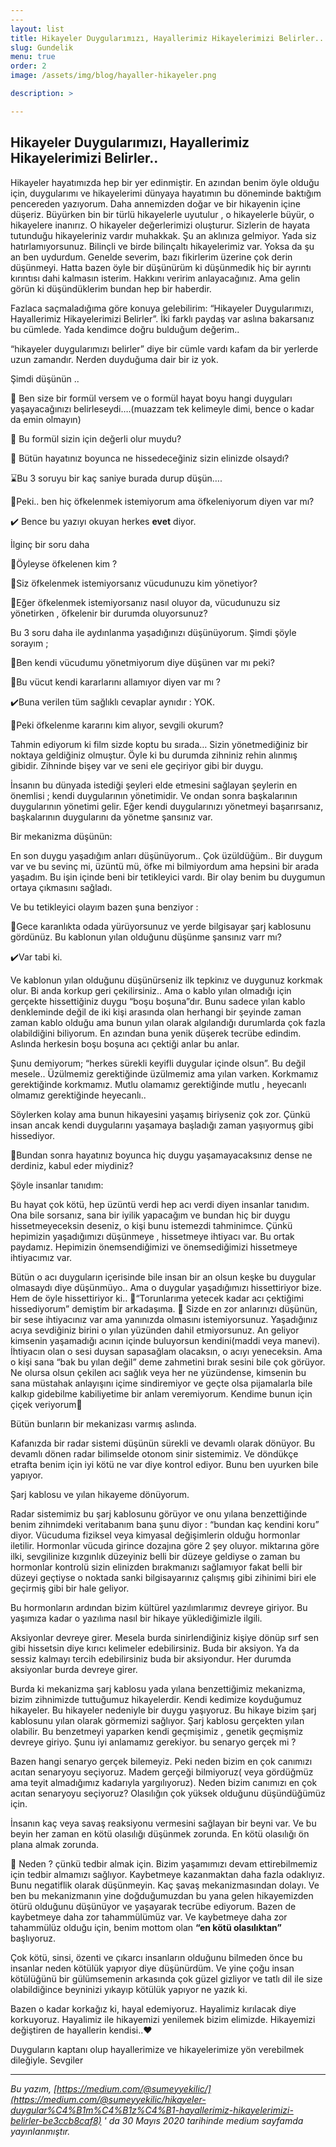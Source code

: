 ```yaml
---
---
layout: list
title: Hikayeler Duygularımızı, Hayallerimiz Hikayelerimizi Belirler..
slug: Gundelik 
menu: true
order: 2
image: /assets/img/blog/hayaller-hikayeler.png

description: >

---
```


## Hikayeler Duygularımızı, Hayallerimiz Hikayelerimizi Belirler..

Hikayeler hayatımızda hep bir yer edinmiştir. En azından benim öyle olduğu için, duygularımı ve hikayelerimi dünyaya hayatımın bu döneminde baktığım pencereden yazıyorum. Daha annemizden doğar ve bir hikayenin içine düşeriz. Büyürken bin bir türlü hikayelerle uyutulur , o hikayelerle büyür, o hikayelere inanırız. O hikayeler değerlerimizi oluşturur. Sizlerin de hayata tutunduğu hikayeleriniz vardır muhakkak. Şu an aklınıza gelmiyor. Yada siz hatırlamıyorsunuz. Bilinçli ve birde bilinçaltı hikayelerimiz var. Yoksa da şu an ben uydurdum. Genelde severim, bazı fikirlerim üzerine çok derin düşünmeyi. Hatta bazen öyle bir düşünürüm ki düşünmedik hiç bir ayrıntı kırıntısı dahi kalmasın isterim. Hakkını veririm anlayacağınız. Ama gelin görün ki düşündüklerim bundan hep bir haberdir.

Fazlaca saçmaladığıma göre konuya gelebilirim: “Hikayeler Duygularımızı, Hayallerimiz Hikayelerimizi Belirler”. İki farklı paydaş var aslına bakarsanız bu cümlede. Yada kendimce doğru bulduğum değerim..

“hikayeler duygularımızı belirler” diye bir cümle vardı kafam da bir yerlerde uzun zamandır. Nerden duyduğuma dair bir iz yok.

Şimdi düşünün ..

💭 Ben size bir formül versem ve o formül hayat boyu hangi duyguları yaşayacağınızı belirleseydi….(muazzam tek kelimeyle dimi, bence o kadar da emin olmayın)

💭 Bu formül sizin için değerli olur muydu?

💭 Bütün hayatınız boyunca ne hissedeceğiniz sizin elinizde olsaydı?

⌛Bu 3 soruyu bir kaç saniye burada durup düşün….

💭Peki.. ben hiç öfkelenmek istemiyorum ama öfkeleniyorum diyen var mı?

✔️ Bence bu yazıyı okuyan herkes **evet** diyor.

İlginç bir soru daha

💭Öyleyse öfkelenen kim ?

💭Siz öfkelenmek istemiyorsanız vücudunuzu kim yönetiyor?

💭Eğer öfkelenmek istemiyorsanız nasıl oluyor da, vücudunuzu siz yönetirken , öfkelenir bir durumda oluyorsunuz?

Bu 3 soru daha ile aydınlanma yaşadığınızı düşünüyorum. Şimdi şöyle sorayım ;

💭Ben kendi vücudumu yönetmiyorum diye düşünen var mı peki?

💭Bu vücut kendi kararlarını allamıyor diyen var mı ?

✔️Buna verilen tüm sağlıklı cevaplar aynıdır : YOK.

💭Peki öfkelenme kararını kim alıyor, sevgili okurum?

Tahmin ediyorum ki film sizde koptu bu sırada… Sizin yönetmediğiniz bir noktaya geldiğiniz olmuştur. Öyle ki bu durumda zihniniz rehin alınmış gibidir. Zihninde bişey var ve seni ele geçiriyor gibi bir duygu.

İnsanın bu dünyada istediği şeyleri elde etmesini sağlayan şeylerin en önemlisi ; kendi duygularının yönetimidir. Ve ondan sonra başkalarının duygularının yönetimi gelir. Eğer kendi duygularınızı yönetmeyi başarırsanız, başkalarının duygularını da yönetme şansınız var.

Bir mekanizma düşünün:

En son duygu yaşadığım anları düşünüyorum.. Çok üzüldüğüm.. Bir duygum var ve bu sevinç mi, üzüntü mü, öfke mi bilmiyordum ama hepsini bir arada yaşadım. Bu işin içinde beni bir tetikleyici vardı. Bir olay benim bu duygumun ortaya çıkmasını sağladı.

Ve bu tetikleyici olayım bazen şuna benziyor :

💭Gece karanlıkta odada yürüyorsunuz ve yerde bilgisayar şarj kablosunu gördünüz. Bu kablonun yılan olduğunu düşünme şansınız varr mı?

✔️Var tabi ki.

Ve kablonun yılan olduğunu düşünürseniz ilk tepkinız ve duygunuz korkmak olur. Bi anda korkup geri çekilirsiniz.. Ama o kablo yılan olmadığı için gerçekte hissettiğiniz duygu “boşu boşuna”dır. Bunu sadece yılan kablo denkleminde değil de iki kişi arasında olan herhangi bir şeyinde zaman zaman kablo olduğu ama bunun yılan olarak algılandığı durumlarda çok fazla olabildiğini biliyorum. En azından buna yenik düşerek tecrübe edindim. Aslında herkesin boşu boşuna acı çektiği anlar bu anlar.

Şunu demiyorum; “herkes sürekli keyifli duygular içinde olsun”. Bu değil mesele.. Üzülmemiz gerektiğinde üzülmemiz ama yılan varken. Korkmamız gerektiğinde korkmamız. Mutlu olamamız gerektiğinde mutlu , heyecanlı olmamız gerektiğinde heyecanlı..

Söylerken kolay ama bunun hikayesini yaşamış biriyseniz çok zor. Çünkü insan ancak kendi duygularını yaşamaya başladığı zaman yaşıyormuş gibi hissediyor.

💭Bundan sonra hayatınız boyunca hiç duygu yaşamayacaksınız dense ne derdiniz, kabul eder miydiniz?

Şöyle insanlar tanıdım:

Bu hayat çok kötü, hep üzüntü verdi hep acı verdi diyen insanlar tanıdım. Ona bile sorsanız, sana bir iyilik yapacağım ve bundan hiç bir duygu hissetmeyeceksin deseniz, o kişi bunu istemezdi tahminimce. Çünkü hepimizin yaşadığımızı düşünmeye , hissetmeye ihtiyacı var. Bu ortak paydamız. Hepimizin önemsendiğimizi ve önemsediğimizi hissetmeye ihtiyacımız var.

Bütün o acı duyguların içerisinde bile insan bir an olsun keşke bu duygular olmasaydı diye düşünmüyo.. Ama o duygular yaşadığımızı hissettiriyor bize. Hem de öyle hissettiriyor ki.. 💫“Torunlarıma yetecek kadar acı çektiğimi hissediyorum” demiştim bir arkadaşıma. 📘 Sizde en zor anlarınızı düşünün, bir sese ihtiyacınız var ama yanınızda olmasını istemiyorsunuz. Yaşadığınız acıya sevdiğiniz birini o yılan yüzünden dahil etmiyorsunuz. An geliyor kimsenin yaşamadığı acının içinde buluyorsun kendini(maddi veya manevi). İhtiyacın olan o sesi duysan sapasağlam olacaksın, o acıyı yeneceksin. Ama o kişi sana “bak bu yılan değil” deme zahmetini bırak sesini bile çok görüyor. Ne olursa olsun çekilen acı sağlık veya her ne yüzündense, kimsenin bu sana müstahak anlayışını içime sindiremiyor ve geçte olsa pijamalarla bile kalkıp gidebilme kabiliyetime bir anlam veremiyorum. Kendime bunun için çiçek veriyorum🌹

Bütün bunların bir mekanizası varmış aslında.

Kafanızda bir radar sistemi düşünün sürekli ve devamlı olarak dönüyor. Bu devamlı dönen radar bilimselde otonom sinir sistemimiz. Ve döndükçe etrafta benim için iyi kötü ne var diye kontrol ediyor. Bunu ben uyurken bile yapıyor.

Şarj kablosu ve yılan hikayeme dönüyorum.

Radar sistemimiz bu şarj kablosunu görüyor ve onu yılana benzettiğinde benim zihnimdeki veritabanım bana şunu diyor : “bundan kaç kendini koru” diyor. Vücuduma fiziksel veya kimyasal değişimlerin olduğu hormonlar iletilir. Hormonlar vücuda girince dozajına göre 2 şey oluyor. miktarına göre ilki, sevgilinize kızgınlık düzeyiniz belli bir düzeye geldiyse o zaman bu hormonlar kontrolü sizin elinizden bırakmanızı sağlamıyor fakat belli bir düzeyi geçtiyse o noktada sanki bilgisayarınız çalışmış gibi zihinimi biri ele geçirmiş gibi bir hale geliyor.

Bu hormonların ardından bizim kültürel yazılımlarımız devreye giriyor. Bu yaşımıza kadar o yazılıma nasıl bir hikaye yüklediğimizle ilgili.

Aksiyonlar devreye girer. Mesela burda sinirlendiğiniz kişiye dönüp sırf sen gibi hissetsin diye kırıcı kelimeler edebilirsiniz. Buda bir aksiyon. Ya da sessiz kalmayı tercih edebilirsiniz buda bir aksiyondur. Her durumda aksiyonlar burda devreye girer.

Burda ki mekanizma şarj kablosu yada yılana benzettiğimiz mekanizma, bizim zihnimizde tuttuğumuz hikayelerdir. Kendi kedimize koyduğumuz hikayeler. Bu hikayeler nedeniyle bir duygu yaşıyoruz. Bu hikaye bizim şarj kablosunu yılan olarak görmemizi sağlıyor. Şarj kablosu gerçekten yılan olabilir. Bu benzetmeyi yaparken kendi geçmişimiz , genetik geçmişmiz devreye giriyo. Şunu iyi anlamamız gerekiyor. bu senaryo gerçek mi ?

Bazen hangi senaryo gerçek bilemeyiz. Peki neden bizim en çok canımızı acıtan senaryoyu seçiyoruz. Madem gerçeği bilmiyoruz( veya gördüğmüz ama teyit almadığımız kadarıyla yargılıyoruz). Neden bizim canımızı en çok acıtan senaryoyu seçiyoruz? Olasılığın çok yüksek olduğunu düşündüğümüz için.

İnsanın kaç veya savaş reaksiyonu vermesini sağlayan bir beyni var. Ve bu beyin her zaman en kötü olasılığı düşünmek zorunda. En kötü olasılığı ön plana almak zorunda.

💭 Neden ? çünkü tedbir almak için. Bizim yaşamımızı devam ettirebilmemiz için tedbir almamızı sağlıyor. Kaybetmeye kazanmaktan daha fazla odaklıyız. Bunu negatiflik olarak düşünmeyin. Kaç şavaş mekanizmasından dolayı. Ve ben bu mekanizmanın yine doğduğumuzdan bu yana gelen hikayemizden ötürü olduğunu düşünüyor ve yaşayarak tecrübe ediyorum. Bazen de kaybetmeye daha zor tahammülümüz var. Ve kaybetmeye daha zor tahammülüz olduğu için, benim mottom olan **“en kötü olasılıktan”** başlıyoruz.

Çok kötü, sinsi, özenti ve çıkarcı insanların olduğunu bilmeden önce bu insanlar neden kötülük yapıyor diye düşünürdüm. Ve yine çoğu insan kötülüğünü bir gülümsemenin arkasında çok güzel gizliyor ve tatlı dil ile size olabildiğince beyninizi yıkayıp kötülük yapıyor ne yazık ki.

Bazen o kadar korkağız ki, hayal edemiyoruz. Hayalimiz kırılacak diye korkuyoruz. Hayalimiz ile hikayemizi yenilemek bizim elimizde. Hikayemizi değiştiren de hayallerin kendisi..❤️

Duyguların kaptanı olup hayallerimize ve hikayelerimize yön verebilmek dileğiyle. Sevgiler

***
_Bu yazım, [https://medium.com/@sumeyyekilic/](https://medium.com/@sumeyyekilic/hikayeler-duygular%C4%B1m%C4%B1z%C4%B1-hayallerimiz-hikayelerimizi-belirler-be3ccb8caf8) ' da 30 Mayıs 2020 tarihinde medium sayfamda yayınlanmıştır._

